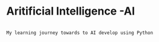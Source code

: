 # Aritificial Intelligence -AI

```bash

My learning journey towards to AI develop using Python
```
